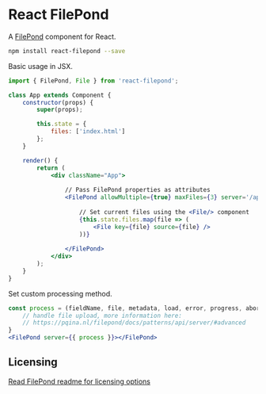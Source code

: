 # React FilePond

A [FilePond](https://github.com/pqina/filepond) component for React.

```bash
npm install react-filepond --save
```

Basic usage in JSX.

```jsx
import { FilePond, File } from 'react-filepond';

class App extends Component {
    constructor(props) {
        super(props);

        this.state = {
            files: ['index.html']
        };
    }

    render() {
        return (
            <div className="App">
            
                // Pass FilePond properties as attributes
                <FilePond allowMultiple={true} maxFiles={3} server='/api'>
                    
                    // Set current files using the <File/> component
                    {this.state.files.map(file => (
                        <File key={file} source={file} />
                    ))}
                    
                </FilePond>
            </div>
        );
    }
}
```

Set custom processing method.

```jsx
const process = (fieldName, file, metadata, load, error, progress, abort) => {
    // handle file upload, more information here:
    // https://pqina.nl/filepond/docs/patterns/api/server/#advanced
}
<FilePond server={{ process }}></FilePond>
```

## Licensing

[Read FilePond readme for licensing options](https://github.com/pqina/filepond#license)
